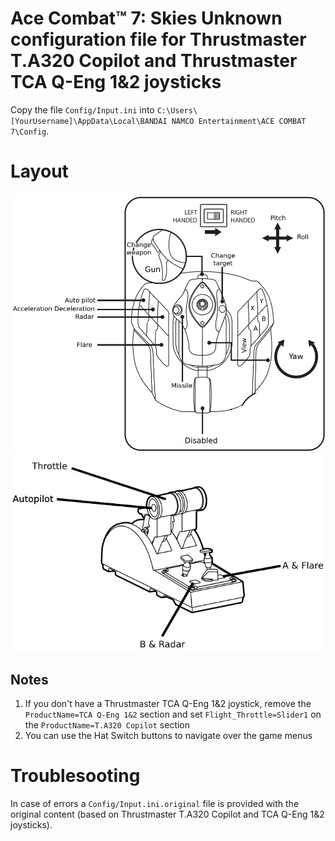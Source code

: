 # Ace Combat™ 7: Skies Unknown configuration file for Thrustmaster T.A320 Copilot and Thrustmaster TCA Q-Eng 1&2 joysticks

Copy the file `Config/Input.ini` into `C:\Users\[YourUsername]\AppData\Local\BANDAI NAMCO Entertainment\ACE COMBAT 7\Config`.

# Layout
![Layout for T A320 Copilot](LayoutTA320Copilot.png)
![Layout TCA Engines 1&2](LayoutTCAEng.png)

## Notes
1. If you don't have a Thrustmaster TCA Q-Eng 1&2 joystick, remove the `ProductName=TCA Q-Eng 1&2` section and set
`Flight_Throttle=Slider1` on the `ProductName=T.A320 Copilot` section
2. You can use the Hat Switch buttons to navigate over the game menus

# Troublesooting
In case of errors a `Config/Input.ini.original` file is provided with the original content (based on Thrustmaster T.A320 Copilot and TCA Q-Eng 1&2 joysticks).

